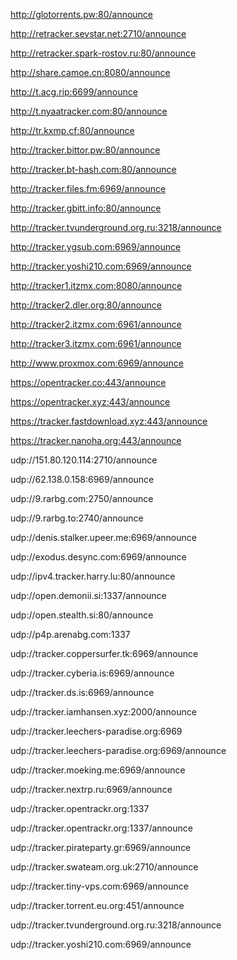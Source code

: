 http://glotorrents.pw:80/announce

http://retracker.sevstar.net:2710/announce

http://retracker.spark-rostov.ru:80/announce

http://share.camoe.cn:8080/announce

http://t.acg.rip:6699/announce

http://t.nyaatracker.com:80/announce

http://tr.kxmp.cf:80/announce

http://tracker.bittor.pw:80/announce

http://tracker.bt-hash.com:80/announce

http://tracker.files.fm:6969/announce

http://tracker.gbitt.info:80/announce

http://tracker.tvunderground.org.ru:3218/announce

http://tracker.ygsub.com:6969/announce

http://tracker.yoshi210.com:6969/announce

http://tracker1.itzmx.com:8080/announce

http://tracker2.dler.org:80/announce

http://tracker2.itzmx.com:6961/announce

http://tracker3.itzmx.com:6961/announce

http://www.proxmox.com:6969/announce

https://opentracker.co:443/announce

https://opentracker.xyz:443/announce

https://tracker.fastdownload.xyz:443/announce

https://tracker.nanoha.org:443/announce

udp://151.80.120.114:2710/announce

udp://62.138.0.158:6969/announce

udp://9.rarbg.com:2750/announce

udp://9.rarbg.to:2740/announce

udp://denis.stalker.upeer.me:6969/announce

udp://exodus.desync.com:6969/announce

udp://ipv4.tracker.harry.lu:80/announce

udp://open.demonii.si:1337/announce

udp://open.stealth.si:80/announce

udp://p4p.arenabg.com:1337

udp://tracker.coppersurfer.tk:6969/announce

udp://tracker.cyberia.is:6969/announce

udp://tracker.ds.is:6969/announce

udp://tracker.iamhansen.xyz:2000/announce

udp://tracker.leechers-paradise.org:6969

udp://tracker.leechers-paradise.org:6969/announce

udp://tracker.moeking.me:6969/announce

udp://tracker.nextrp.ru:6969/announce

udp://tracker.opentrackr.org:1337

udp://tracker.opentrackr.org:1337/announce

udp://tracker.pirateparty.gr:6969/announce

udp://tracker.swateam.org.uk:2710/announce

udp://tracker.tiny-vps.com:6969/announce

udp://tracker.torrent.eu.org:451/announce

udp://tracker.tvunderground.org.ru:3218/announce

udp://tracker.yoshi210.com:6969/announce
